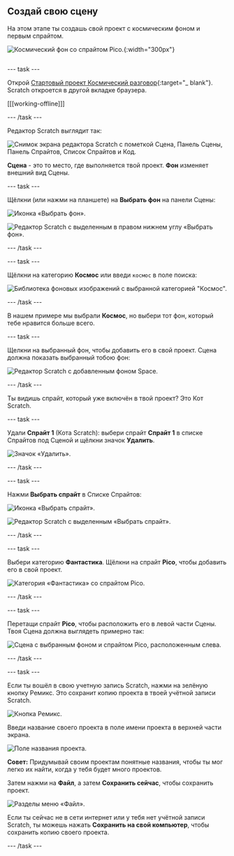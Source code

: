 ## Создай свою сцену

<div style="display: flex; flex-wrap: wrap">
<div style="flex-basis: 200px; flex-grow: 1; margin-right: 15px;">
На этом этапе ты создашь свой проект с космическим фоном и первым спрайтом. 
</div>
<div>

![Космический фон со спрайтом Pico.](images/backdrop-step.png){:width="300px"}

</div>
</div>

--- task ---

Открой [Стартовый проект Космический разговор](https://scratch.mit.edu/projects/582213331/editor){:target="_ blank"}. Scratch откроется в другой вкладке браузера.

[[[working-offline]]]

--- /task ---

Редактор Scratch выглядит так:

![Снимок экрана редактора Scratch с пометкой Сцена, Панель Сцены, Панель Спрайтов, Список Спрайтов и Код.](images/scratch-interface.png)

**Сцена** - это то место, где выполняется твой проект. **Фон** изменяет внешний вид Сцены.

--- task ---

Щёлкни (или нажми на планшете) на **Выбрать фон** на панели Сцены:

![Иконка «Выбрать фон».](images/backdrop-button.png)

![Редактор Scratch с выделенным в правом нижнем углу «Выбрать фон».](images/choose-a-backdrop.png)

--- /task ---

--- task ---

Щёлкни на категорию **Космос** или введи `космос` в поле поиска:

![Библиотека фоновых изображений с выбранной категорией "Космос".](images/space-backdrops.png)

--- /task ---

В нашем примере мы выбрали **Космос**, но выбери тот фон, который тебе нравится больше всего.

--- task ---

Щелкни на выбранный фон, чтобы добавить его в свой проект. Сцена должна показать выбранный тобою фон:

![Редактор Scratch с добавленным фоном Space.](images/inserted-backdrop.png)

--- /task ---

Ты видишь спрайт, который уже включён в твой проект? Это Кот Scratch.

--- task ---

Удали **Спрайт 1** (Кота Scratch): выбери спрайт **Спрайт 1** в списке Спрайтов под Сценой и щёлкни значок **Удалить**.

![Значок «Удалить».](images/delete-sprite.png)

--- /task ---

--- task ---

Нажми **Выбрать спрайт** в Списке Спрайтов:

![Иконка «Выбрать спрайт».](images/sprite-button.png)

![Редактор Scratch с выделенным «Выбрать спрайт».](images/choose-a-sprite.png)

--- /task ---

--- task ---

Выбери категорию **Фантастика**. Щёлкни на спрайт **Pico**, чтобы добавить его в свой проект.

![Категория «Фантастика» со спрайтом Pico.](images/fantasy-pico.png)

--- /task ---

--- task ---

Перетащи спрайт **Pico**, чтобы расположить его в левой части Сцены. Твоя Сцена должна выглядеть примерно так:

![Сцена с выбранным фоном и спрайтом Pico, расположенным слева.](images/pico-on-stage.png)

--- /task ---

--- task ---

Если ты вошёл в свою учетную запись Scratch, нажми на зелёную кнопку Ремикс. Это сохранит копию проекта в твоей учётной записи Scratch.

![Кнопка Ремикс.](images/remix-button.png)

Введи название своего проекта в поле имени проекта в верхней части экрана.

![Поле названия проекта.](images/project-name.png)

**Совет:** Придумывай своим проектам понятные названия, чтобы ты мог легко их найти, когда у тебя будет много проектов.

Затем нажми на **Файл**, а затем **Сохранить сейчас**, чтобы сохранить проект.

![Разделы меню «Файл».](images/file-menu.png)

Если ты сейчас не в сети интернет или у тебя нет учётной записи Scratch, ты можешь нажать **Сохранить на свой компьютер**, чтобы сохранить копию своего проекта.

--- /task ---

